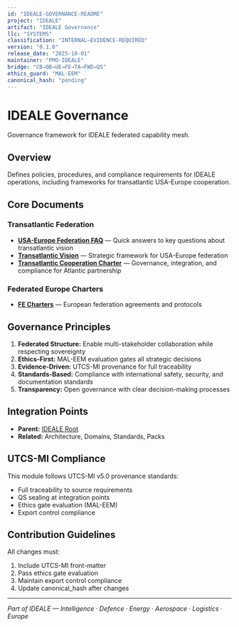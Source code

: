 ```yaml
---
id: "IDEALE-GOVERNANCE-README"
project: "IDEALE"
artifact: "IDEALE Governance"
llc: "SYSTEMS"
classification: "INTERNAL–EVIDENCE-REQUIRED"
version: "0.1.0"
release_date: "2025-10-01"
maintainer: "PMO-IDEALE"
bridge: "CB→QB→UE→FE→TA→FWD→QS"
ethics_guard: "MAL-EEM"
canonical_hash: "pending"
---
```


# IDEALE Governance

Governance framework for IDEALE federated capability mesh.

## Overview

Defines policies, procedures, and compliance requirements for IDEALE operations, including frameworks for transatlantic USA-Europe cooperation.

## Core Documents

### Transatlantic Federation
- **[USA-Europe Federation FAQ](./usa_eu_federation_faq.md)** — Quick answers to key questions about transatlantic vision
- **[Transatlantic Vision](./transatlantic_vision.md)** — Strategic framework for USA-Europe federation
- **[Transatlantic Cooperation Charter](./FE_charters/transatlantic_cooperation_charter.md)** — Governance, integration, and compliance for Atlantic partnership

### Federated Europe Charters
- **[FE Charters](./FE_charters/)** — European federation agreements and protocols

## Governance Principles

1. **Federated Structure:** Enable multi-stakeholder collaboration while respecting sovereignty
2. **Ethics-First:** MAL-EEM evaluation gates all strategic decisions
3. **Evidence-Driven:** UTCS-MI provenance for full traceability
4. **Standards-Based:** Compliance with international safety, security, and documentation standards
5. **Transparency:** Open governance with clear decision-making processes

## Integration Points

- **Parent:** [IDEALE Root](../README.md)
- **Related:** Architecture, Domains, Standards, Packs

## UTCS-MI Compliance

This module follows UTCS-MI v5.0 provenance standards:
- Full traceability to source requirements
- QS sealing at integration points
- Ethics gate evaluation (MAL-EEM)
- Export control compliance

## Contribution Guidelines

All changes must:
1. Include UTCS-MI front-matter
2. Pass ethics gate evaluation
3. Maintain export control compliance
4. Update canonical_hash after changes

---

*Part of IDEALE — Intelligence · Defence · Energy · Aerospace · Logistics · Europe*
